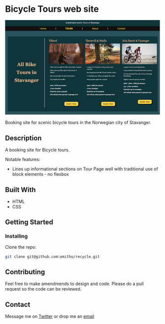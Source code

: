 # Bicycle Tours web site

![image](images/photos/Screen%20Shot%202023-06-05%20at%2012.15.17.png)

Booking site for scenic bicycle tours in the Norwegian city of Stavanger.

## Description

A booking site for Bicycle tours. 

Notable features: 

- Lines up informational sections on Tour Page well with traditional use of block elements - no flexbox


## Built With

- HTML
- CSS


## Getting Started

### Installing

Clone the repo:

```bash
git clone git@github.com:emitho/recycle.git
```


## Contributing

Feel free to make amendmends to design and code. Please do a pull request so the code can be reviewed.

## Contact

Message me on [Twitter](www.twitter.com/SovereignHRZN) or drop me an
[email](mailto:hello@sovereignhorizon.com)

